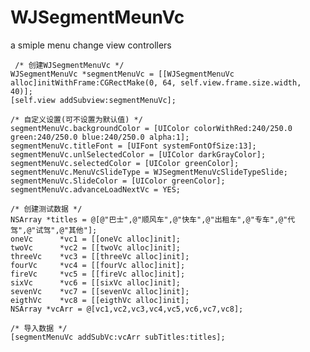 # WJSegmentMeunVc
a smiple menu change view controllers

     /* 创建WJSegmentMenuVc */
    WJSegmentMenuVc *segmentMenuVc = [[WJSegmentMenuVc alloc]initWithFrame:CGRectMake(0, 64, self.view.frame.size.width, 40)];
    [self.view addSubview:segmentMenuVc];
    
    /* 自定义设置(可不设置为默认值) */
    segmentMenuVc.backgroundColor = [UIColor colorWithRed:240/250.0 green:240/250.0 blue:240/250.0 alpha:1];
    segmentMenuVc.titleFont = [UIFont systemFontOfSize:13];
    segmentMenuVc.unlSelectedColor = [UIColor darkGrayColor];
    segmentMenuVc.selectedColor = [UIColor greenColor];
    segmentMenuVc.MenuVcSlideType = WJSegmentMenuVcSlideTypeSlide;
    segmentMenuVc.SlideColor = [UIColor greenColor];
    segmentMenuVc.advanceLoadNextVc = YES;
    
    /* 创建测试数据 */
    NSArray *titles = @[@"巴士",@"顺风车",@"快车",@"出租车",@"专车",@"代驾",@"试驾",@"其他"];
    oneVc      *vc1 = [[oneVc alloc]init];
    twoVc      *vc2 = [[twoVc alloc]init];
    threeVc    *vc3 = [[threeVc alloc]init];
    fourVc     *vc4 = [[fourVc alloc]init];
    fireVc     *vc5 = [[fireVc alloc]init];
    sixVc      *vc6 = [[sixVc alloc]init];
    sevenVc    *vc7 = [[sevenVc alloc]init];
    eigthVc    *vc8 = [[eigthVc alloc]init];
    NSArray *vcArr = @[vc1,vc2,vc3,vc4,vc5,vc6,vc7,vc8];
    
    /* 导入数据 */
    [segmentMenuVc addSubVc:vcArr subTitles:titles];
